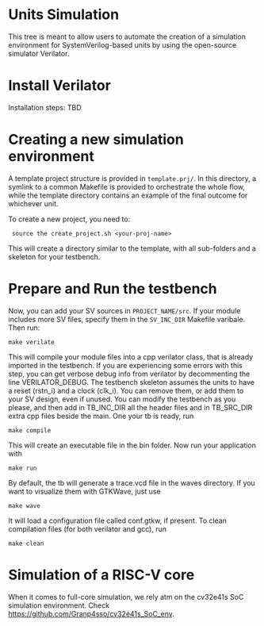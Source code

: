 # Units Simulation
This tree is meant to allow users to automate the creation of a simulation environment for SystemVerilog-based units by using the open-source simulator Verilator.

# Install Verilator
Installation steps: TBD

# Creating a new simulation environment
A template project structure is provided in `template.prj/`. In this directory, a symlink to a common Makefile is provided to orchestrate the whole flow, while the template directory contains an example of the final outcome for whichever unit. 

To create a new project, you need to:
```
 source the create_project.sh <your-proj-name>
```
This will create a directory similar to the template, with all sub-folders and a skeleton for your testbench.

# Prepare and Run the testbench
Now, you can add your SV sources in `PROJECT_NAME/src`. If your module includes more SV files, specify them in the `SV_INC_DIR` Makefile varibale.
Then run:
```
make verilate
```
This will compile your module files into a cpp verilator class, that is already imported in the testbench.
If you are experiencing some errors with this step, you can get verbose debug info from verilator by decommenting the line VERILATOR_DEBUG.
The testbench skeleton assumes the units to have a reset (rstn_i) and a clock (clk_i).
You can remove them, or add them to your SV design, even if unused.
You can modify the testbench as you please, and then add in TB_INC_DIR all the header files and in TB_SRC_DIR extra cpp files beside the main.
One your tb is ready, run
```
make compile
```
This will create an executable file in the bin folder.
Now run your application with
```
make run
```
By default, the tb will generate a trace.vcd file in the waves directory.
If you want to visualize them with GTKWave, just use
```
make wave
```
It will load a configuration file called conf.gtkw, if present.
To clean compilation files (for both verilator and gcc), run
```
make clean
```

# Simulation of a RISC-V core
When it comes to full-core simulation, we rely atm on the cv32e41s SoC simulation environment.
Check https://github.com/Granp4sso/cv32e41s_SoC_env.